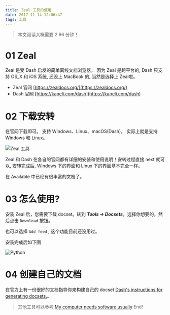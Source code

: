 ```yaml
---
title: Zeal 工具的使用
date: 2017-11-14 12:06:47
tags: 工具
---
```


> 本文阅读大概需要 2.66 分钟！

# 01 Zeal
Zeal 是受 Dash 启发的简单离线文档浏览器。 因为 Zeal 是跨平台的, Dash 只支持 OS_X 和 iOS 系统, 还没上 MacBook 的, 当然是选择上 Zeal啦。

* Zeal 官网 [https://zealdocs.org/](https://zealdocs.org/)
* Dash 官网 [https://kapeli.com/dash](https://kapeli.com/dash)

# 02 下载安转 

在官网下载即可。 支持 Windows、Linux、macOS(Dash)。 实际上就是支持 Windows 和 Linux。

![Zeal 工具](https://i.imgur.com/CC5mnMC.png)

Zeal 和 Dash 在各自的官网都有详细的安装和使用说明！安转过程直接 next 就可以, 安转完成后, Windows 下的界面和 Linux 下的界面基本完全一样。

在 Available 中已经有很丰富的文档了。

# 03 怎么使用?
安装 Zeal 后，您需要下载 docset。转到 ***Tools -> Docsets***，选择你想要的，然后点击 `Download` 按钮。

也可以选择 `Add feed` ,  这个功能目前还没用过。

安装完成后如下图

![Python](https://github.com/AlvinMi/Note/blob/master/01_Blog/Picture/截图/Zeal截图.png)

# 04 创建自己的文档

在官方上有一份很好的文档指导你来构建自己的 docset [Dash's instructions for generating docsets.](https://kapeli.com/docsets)。

>其他工具可以参考 [My computer needs software usually](https://alvinmi.github.io/2017/08/06/My-computer-needs-software-usually/)
>End!